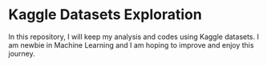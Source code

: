 # Kaggle Datasets Exploration

In this repository, I will keep my analysis and codes using Kaggle datasets.
I am newbie in Machine Learning and I am hoping to improve and enjoy this journey.